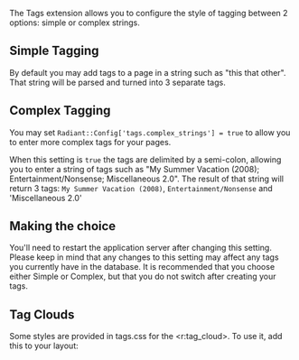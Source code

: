The Tags extension allows you to configure the style of tagging between 2 options: 
simple or complex strings.

## Simple Tagging

By default you may add tags to a page in a string such as "this that other". That string 
will be parsed and turned into 3 separate tags.

## Complex Tagging

You may set `Radiant::Config['tags.complex_strings'] = true` to allow you to enter more 
complex tags for your pages.

When this setting is `true` the tags are delimited by a semi-colon, allowing you to enter 
a string of tags such as "My Summer Vacation (2008); Entertainment/Nonsense; Miscellaneous 2.0". 
The result of that string will return 3 tags: `My Summer Vacation (2008)`, 
`Entertainment/Nonsense` and 'Miscellaneous 2.0'

## Making the choice

You'll need to restart the application server after changing this setting. Please keep in
mind that any changes to this setting may affect any tags you currently have in the database.
It is recommended that you choose either Simple or Complex, but that you do not switch 
after creating your tags.

## Tag Clouds

Some styles are provided in tags.css for the <r:tag_cloud>. To use it, add this to your layout:
    <link rel="stylesheet" type="text/css" href="/stylesheets/tags.css" />